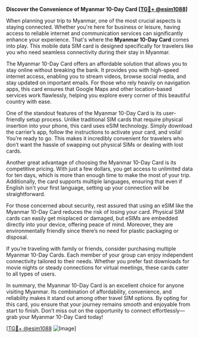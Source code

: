 **Discover the Convenience of Myanmar 10-Day Card [[TG💪+ @esim1088](https://t.me/s/esim1088)]**

When planning your trip to Myanmar, one of the most crucial aspects is staying connected. Whether you're here for business or leisure, having access to reliable internet and communication services can significantly enhance your experience. That's where the **Myanmar 10-Day Card** comes into play. This mobile data SIM card is designed specifically for travelers like you who need seamless connectivity during their stay in Myanmar.

The Myanmar 10-Day Card offers an affordable solution that allows you to stay online without breaking the bank. It provides you with high-speed internet access, enabling you to stream videos, browse social media, and stay updated on important emails. For those who rely heavily on navigation apps, this card ensures that Google Maps and other location-based services work flawlessly, helping you explore every corner of this beautiful country with ease.

One of the standout features of the Myanmar 10-Day Card is its user-friendly setup process. Unlike traditional SIM cards that require physical insertion into your phone, this card uses eSIM technology. Simply download the carrier’s app, follow the instructions to activate your card, and voila! You’re ready to go. This makes it incredibly convenient for travelers who don’t want the hassle of swapping out physical SIMs or dealing with lost cards.

Another great advantage of choosing the Myanmar 10-Day Card is its competitive pricing. With just a few dollars, you get access to unlimited data for ten days, which is more than enough time to make the most of your trip. Additionally, the card supports multiple languages, ensuring that even if English isn't your first language, setting up your connection will be straightforward.

For those concerned about security, rest assured that using an eSIM like the Myanmar 10-Day Card reduces the risk of losing your card. Physical SIM cards can easily get misplaced or damaged, but eSIMs are embedded directly into your device, offering peace of mind. Moreover, they are environmentally friendly since there’s no need for plastic packaging or disposal.

If you’re traveling with family or friends, consider purchasing multiple Myanmar 10-Day Cards. Each member of your group can enjoy independent connectivity tailored to their needs. Whether you prefer fast downloads for movie nights or steady connections for virtual meetings, these cards cater to all types of users.

In summary, the Myanmar 10-Day Card is an excellent choice for anyone visiting Myanmar. Its combination of affordability, convenience, and reliability makes it stand out among other travel SIM options. By opting for this card, you ensure that your journey remains smooth and enjoyable from start to finish. Don’t miss out on the opportunity to connect effortlessly—grab your Myanmar 10-Day Card today!

[[TG💪+ @esim1088](https://t.me/s/esim1088) ![Image](https://i.postimg.cc/Y0z9fWf4/image.png)]